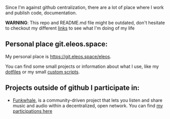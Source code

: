 Since I'm against github centralization, there are a lot of place where I work and publish code, documentation.

**WARNING**: This repo and README.md file might be outdated, don't hesitate to checkout my different [links](https://links.eleos.space) to see what I'm doing of my life

## Personal place git.eleos.space:
My personal place is https://git.eleos.space/eleos.

You can find some small projects or information about what I use, like my [dotfiles](https://git.eleos.space/eleos/dotfiles) or my small [custom scripts](https://git.eleos.space/eleos/custom_scripts).

## Projects outside of github I participate in:

* [Funkwhale](https://funkwhale.audio/), is a community-driven project that lets you listen and share music and audio within a decentralized, open network. You can find [my participations here]( https://dev.funkwhale.audio/Eleos)
